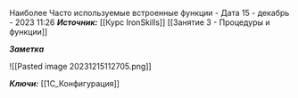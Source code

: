 
Наиболее Часто используемые встроенные функции - Дата
 15 - декабрь - 2023  11:26 
***Источник:***  [[Курс IronSkills]] [[Занятие 3 - Процедуры и функции]]

***Заметка*** 

![[Pasted image 20231215112705.png]]

***Ключи:*** [[1С_Конфигурация]]